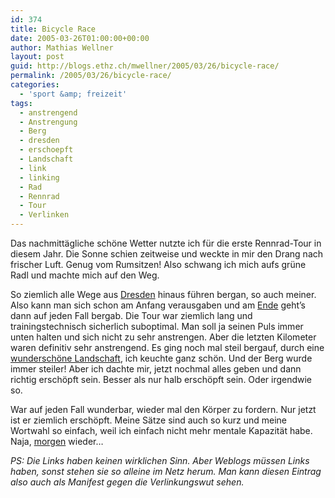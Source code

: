 ```yaml
---
id: 374
title: Bicycle Race
date: 2005-03-26T01:00:00+00:00
author: Mathias Wellner
layout: post
guid: http://blogs.ethz.ch/mwellner/2005/03/26/bicycle-race/
permalink: /2005/03/26/bicycle-race/
categories:
  - 'sport &amp; freizeit'
tags:
  - anstrengend
  - Anstrengung
  - Berg
  - dresden
  - erschoepft
  - Landschaft
  - link
  - linking
  - Rad
  - Rennrad
  - Tour
  - Verlinken
---
```

Das nachmittägliche schöne Wetter nutzte ich für die erste Rennrad-Tour in diesem Jahr. Die Sonne schien zeitweise und weckte in mir den Drang nach frischer Luft. Genug vom Rumsitzen! Also schwang ich mich aufs grüne Radl und machte mich auf den Weg.

So ziemlich alle Wege aus [Dresden](http://www.dresden.de:80/index_de.php) hinaus führen bergan, so auch meiner. Also kann man sich schon am Anfang verausgaben und am [Ende](http://www.dasendedesinternet.de/) geht&#8217;s dann auf jeden Fall bergab. Die Tour war ziemlich lang und trainingstechnisch sicherlich suboptimal. Man soll ja seinen Puls immer unten halten und sich nicht zu sehr anstrengen. Aber die letzten Kilometer waren definitiv sehr anstrengend. Es ging noch mal steil bergauf, durch eine [wunderschöne Landschaft](http://www.thorstenbroenner.de:80/error/404/), ich keuchte ganz schön. Und der Berg wurde immer steiler! Aber ich dachte mir, jetzt nochmal alles geben und dann richtig erschöpft sein. Besser als nur halb erschöpft sein. Oder irgendwie so.

War auf jeden Fall wunderbar, wieder mal den Körper zu fordern. Nur jetzt ist er ziemlich erschöpft. Meine Sätze sind auch so kurz und meine Wortwahl so einfach, weil ich einfach nicht mehr mentale Kapazität habe. Naja, [morgen](http://www.morgenundmorgen.com/) wieder&#8230;

_PS: Die Links haben keinen wirklichen Sinn. Aber Weblogs müssen Links haben, sonst stehen sie so alleine im Netz herum. Man kann diesen Eintrag also auch als Manifest gegen die Verlinkungswut sehen._